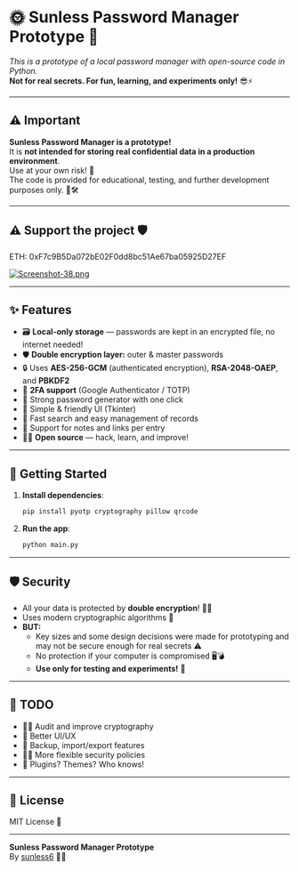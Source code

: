 # 🌞 Sunless Password Manager Prototype 🔐
_This is a prototype of a local password manager with open-source code in Python._  
**Not for real secrets. For fun, learning, and experiments only!** 😎⚡

---

## ⚠️ Important

**Sunless Password Manager is a prototype!**  
It is **not intended for storing real confidential data in a production environment**.  
Use at your own risk! 👀  
The code is provided for educational, testing, and further development purposes only. 🧪🛠️

---

## ⚠️ Support the project 🛡️

ETH: 0xF7c9B5Da072bE02F0dd8bc51Ae67ba05925D27EF

[![Screenshot-38.png](https://i.postimg.cc/zBH2jBrs/Screenshot-38.png)](https://postimg.cc/347Zr3W1)

---

## ✨ Features

- 🗃️ **Local-only storage** — passwords are kept in an encrypted file, no internet needed!
- 🛡️ **Double encryption layer:** outer & master passwords
- 🔒 Uses **AES-256-GCM** (authenticated encryption), **RSA-2048-OAEP**, and **PBKDF2**
- 📱 **2FA support** (Google Authenticator / TOTP)
- 🧬 Strong password generator with one click
- 🎨 Simple & friendly UI (Tkinter)
- 🚀 Fast search and easy management of records
- 📝 Support for notes and links per entry
- 🧑‍💻 **Open source** — hack, learn, and improve!

---

## 🚀 Getting Started

1. **Install dependencies**:
    ```bash
    pip install pyotp cryptography pillow qrcode
    ```

2. **Run the app**:
    ```bash
    python main.py
    ```

---

## 🛡️ Security

- All your data is protected by **double encryption**! 🔐🔐
- Uses modern cryptographic algorithms 🧊
- **BUT:**  
  - Key sizes and some design decisions were made for prototyping and may not be secure enough for real secrets ⚠️
  - No protection if your computer is compromised 🖥️💣
  - **Use only for testing and experiments!** 🎲

---

## 📝 TODO

- 🕵️‍♂️ Audit and improve cryptography
- 💎 Better UI/UX
- 💾 Backup, import/export features
- 🏳️‍🌈 More flexible security policies
- 🧩 Plugins? Themes? Who knows!

---

## 📃 License

MIT License 📜

---

**Sunless Password Manager Prototype**  
By [sunless6](https://github.com/sunless6) 🚀🌙

